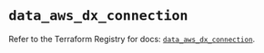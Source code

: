 # `data_aws_dx_connection`

Refer to the Terraform Registry for docs: [`data_aws_dx_connection`](https://registry.terraform.io/providers/hashicorp/aws/6.10.0/docs/data-sources/dx_connection).

